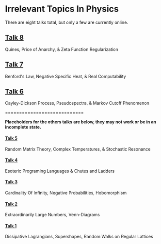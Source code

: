 Irrelevant Topics In Physics
============================

There are eight talks total, but only a few are currently online.

## [Talk 8](http://thoppe.github.io/Irrelevant_Topics_In_Physics/irr8.html)
Quines, Price of Anarchy, & Zeta Function Regularization

## [Talk 7](http://thoppe.github.io/Irrelevant_Topics_In_Physics/irr7.html)
Benford's Law, Negative Specific Heat, & Real Computability

## [Talk 6](http://thoppe.github.io/Irrelevant_Topics_In_Physics/irr6.html)
Cayley-Dickson Process, Pseudospectra, & Markov Cutoff Phenomenon

============================

**Placeholders for the others talks are below, they may not work or be in an incomplete state.**

#### [Talk 5](http://thoppe.github.io/Irrelevant_Topics_In_Physics/irr5.html)
Random Matrix Theory, Complex Temperatures, & Stochastic Resonance

#### [Talk 4](http://thoppe.github.io/Irrelevant_Topics_In_Physics/irr4.html)
Esoteric Programing Languages & Chutes and Ladders

#### [Talk 3](http://thoppe.github.io/Irrelevant_Topics_In_Physics/irr3.html)
Cardinality Of Infinity, Negative Probabilities, Hobomorphism

#### [Talk 2](http://thoppe.github.io/Irrelevant_Topics_In_Physics/irr2.html)
Extraordinarily Large Numbers, Venn-Diagrams

#### [Talk 1](http://thoppe.github.io/Irrelevant_Topics_In_Physics/irr1.html)
Dissipative Lagrangians, Supershapes, Random Walks on Regular Lattices


